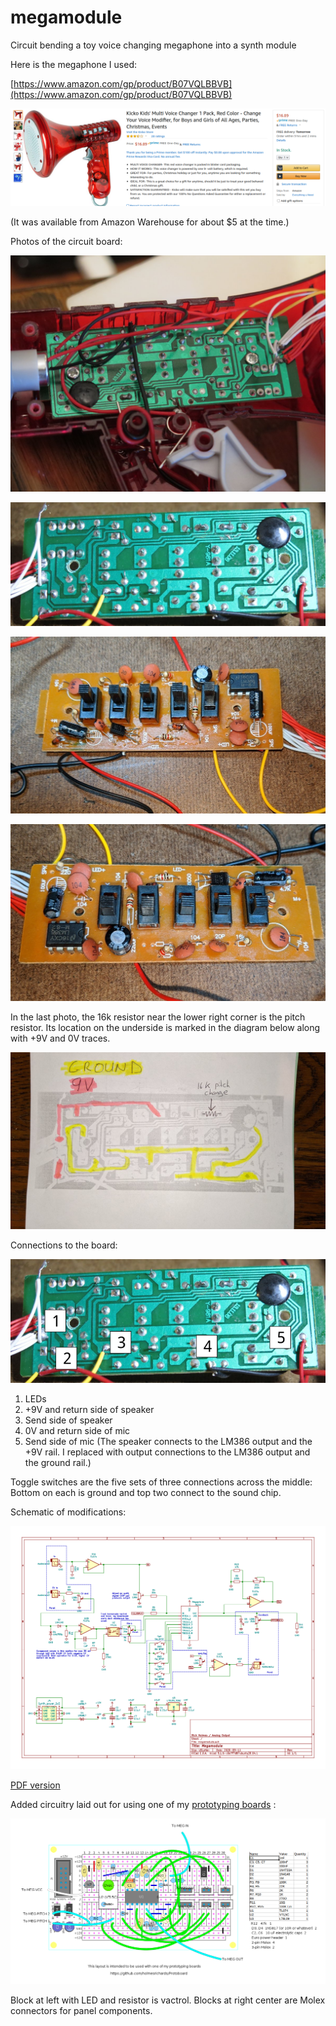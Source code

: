 # megamodule

Circuit bending a toy voice changing megaphone into a synth module

Here is the megaphone I used:

[https://www.amazon.com/gp/product/B07VQLBBVB](https://www.amazon.com/gp/product/B07VQLBBVB) 

![](phone.png) 

(It was available from Amazon Warehouse for about $5 at the time.)

Photos of the circuit board:

![](IMG_6271.JPG) 

![](IMG_6272.JPG) 

![](IMG_20200613_083710.jpg)

![](IMG_20200613_083659.jpg)

In the last photo, the 16k resistor near the lower right corner is the pitch resistor. Its location on the underside is marked in the diagram below along with +9V and 0V traces.

![](IMG_20200614_183924.jpg)

Connections to the board:

![](connect.png)

1. LEDs
2. +9V and return side of speaker
3. Send side of speaker
4. 0V and return side of mic
5. Send side of mic
(The speaker connects to the LM386 output and the +9V rail. I replaced with output connections to the LM386 output and the ground rail.)

Toggle switches are the five sets of three connections across the middle: Bottom on each is ground and top two connect to the sound chip.

Schematic of modifications:

![](megamodule_sch.png)

[PDF version](megamodule/megamodule.pdf) 

Added circuitry laid out for using one of my [prototyping boards](https://github.com/holmesrichards/Protoboard) :

![](megaphone.png) 

Block at left with LED and resistor is vactrol. Blocks at right center are Molex connectors for panel components.
